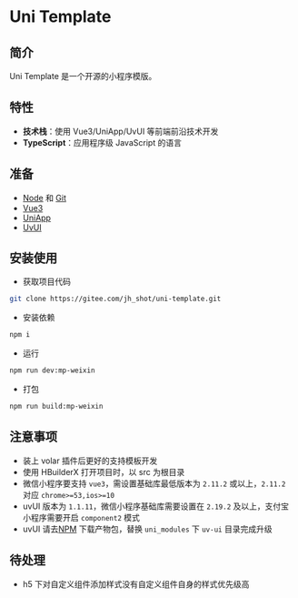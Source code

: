 # Uni Template

## 简介

Uni Template 是一个开源的小程序模版。

## 特性

- **技术栈**：使用 Vue3/UniApp/UvUI 等前端前沿技术开发
- **TypeScript**：应用程序级 JavaScript 的语言

## 准备

- [Node](http://nodejs.org/) 和 [Git](https://git-scm.com/)
- [Vue3](https://v3.cn.vuejs.org/guide/introduction.html)
- [UniApp](https://uniapp.dcloud.io/)
- [UvUI](https://www.uvui.cn/)

## 安装使用

- 获取项目代码

```bash
git clone https://gitee.com/jh_shot/uni-template.git
```

- 安装依赖

```bash
npm i
```

- 运行

```bash
npm run dev:mp-weixin
```

- 打包

```bash
npm run build:mp-weixin
```

## 注意事项

- 装上 volar 插件后更好的支持模板开发
- 使用 HBuilderX 打开项目时，以 src 为根目录
- 微信小程序要支持 `vue3`，需设置基础库最低版本为 `2.11.2` 或以上，`2.11.2` 对应 `chrome>=53,ios>=10`
- uvUI 版本为 `1.1.11`，微信小程序基础库需要设置在 `2.19.2` 及以上，支付宝小程序需要开启 `component2` 模式
- uvUI 请去[NPM](https://npmmirror.com/package/@climblee/uv-ui/home) 下载产物包，替换 `uni_modules` 下 `uv-ui` 目录完成升级

## 待处理

- h5 下对自定义组件添加样式没有自定义组件自身的样式优先级高
